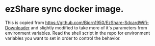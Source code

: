 # ezShare sync docker image.

This is copied from https://github.com/Biorn1950/EzShare-SdcardWifi-Downloader
and slightly modified to take more of it's parameters from environment
variables.  Read the shell script in the repo for environment variables you
want to set in order to control the behavior.
